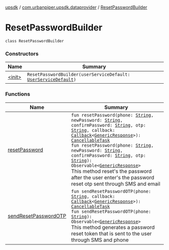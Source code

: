 [upsdk](../../index.md) / [com.urbanpiper.upsdk.dataprovider](../index.md) / [ResetPasswordBuilder](./index.md)

# ResetPasswordBuilder

`class ResetPasswordBuilder`

### Constructors

| Name | Summary |
|---|---|
| [&lt;init&gt;](-init-.md) | `ResetPasswordBuilder(userServiceDefault: `[`UserServiceDefault`](../-user-service-default/index.md)`)` |

### Functions

| Name | Summary |
|---|---|
| [resetPassword](reset-password.md) | `fun resetPassword(phone: `[`String`](https://kotlinlang.org/api/latest/jvm/stdlib/kotlin/-string/index.html)`, newPassword: `[`String`](https://kotlinlang.org/api/latest/jvm/stdlib/kotlin/-string/index.html)`, confirmPassword: `[`String`](https://kotlinlang.org/api/latest/jvm/stdlib/kotlin/-string/index.html)`, otp: `[`String`](https://kotlinlang.org/api/latest/jvm/stdlib/kotlin/-string/index.html)`, callback: `[`Callback`](../-callback/index.md)`<`[`GenericResponse`](../../com.urbanpiper.upsdk.model.networkresponse/-generic-response/index.md)`>): `[`CancellableTask`](../-cancellable-task/index.md)<br>`fun resetPassword(phone: `[`String`](https://kotlinlang.org/api/latest/jvm/stdlib/kotlin/-string/index.html)`, newPassword: `[`String`](https://kotlinlang.org/api/latest/jvm/stdlib/kotlin/-string/index.html)`, confirmPassword: `[`String`](https://kotlinlang.org/api/latest/jvm/stdlib/kotlin/-string/index.html)`, otp: `[`String`](https://kotlinlang.org/api/latest/jvm/stdlib/kotlin/-string/index.html)`): Observable<`[`GenericResponse`](../../com.urbanpiper.upsdk.model.networkresponse/-generic-response/index.md)`>`<br>This method reset's the password after the user enter's the password reset otp sent through SMS and email |
| [sendResetPasswordOTP](send-reset-password-o-t-p.md) | `fun sendResetPasswordOTP(phone: `[`String`](https://kotlinlang.org/api/latest/jvm/stdlib/kotlin/-string/index.html)`, callback: `[`Callback`](../-callback/index.md)`<`[`GenericResponse`](../../com.urbanpiper.upsdk.model.networkresponse/-generic-response/index.md)`>): `[`CancellableTask`](../-cancellable-task/index.md)<br>`fun sendResetPasswordOTP(phone: `[`String`](https://kotlinlang.org/api/latest/jvm/stdlib/kotlin/-string/index.html)`): Observable<`[`GenericResponse`](../../com.urbanpiper.upsdk.model.networkresponse/-generic-response/index.md)`>`<br>This method generates a password reset token that is sent to the user through SMS and phone |

